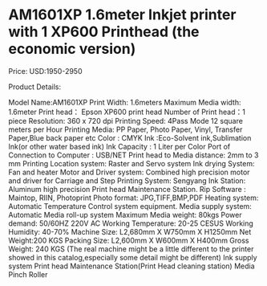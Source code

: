 # AM1601XP 1.6meter Inkjet printer with 1 XP600 Printhead (the economic version)

Price: USD:1950-2950

Product Details:

Model Name:AM1601XP
Print Width: 1.6meters
Maximum Media width: 1.6meter
Print head： Epson XP600 print head
Number of Print head：1 piece
Resolution: 360 x 720 dpi
Printing Speed: 4Pass Mode 12 square meters per Hour
Printing Media: PP Paper, Photo Paper, Vinyl, Transfer Paper,Blue back paper etc
Color : CMYK
Ink :Eco-Solvent ink,Sublimation Ink(or other water based ink)
Ink Capacity : 1 Liter per Color
Port of Connection to Computer : USB/NET
Print head to Media distance: 2mm to 3 mm
Printing Location system: Raster and Servo system
Ink drying System: Fan and heater
Motor and Driver system: Combined high precision motor and driver for Carriage and Step
Printing System: Sengyang
Ink Station: Aluminum high precision Print head Maintenance Station.
Rip Software : Maintop, RIIN, Photoprint
Photo format: JPG,TIFF,BMP,PDF
Heating system: Automatic Temperature Control system equipment.
Media supply system: Automatic Media roll-up system
Maximum Media weight: 80kgs
Power demand: 50/60HZ 220V AC
Working Temperature: 20-25 CESUS
Working Humidity: 40-70%
Machine Size: L2,680mm X W750mm X H1250mm
Net Weight:200 KGS
Packing Size: L2,600mm X W600mm X H400mm
Gross Weight: 240 KGS
(The real machine might be a little different to the printer showed in this catalog,especially some detail might be different)
Ink supply system
Print head Maintenance Station(Print Head cleaning station)
Media Pinch Roller